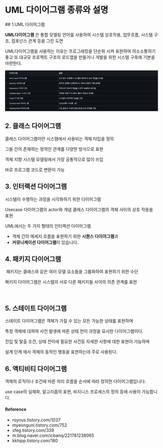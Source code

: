 # UML 다이어그램 종류와 설명

​## 1.UML 다이어그램

**UML다이어그램** 은 통합 모델링 언어를 사용하여 시스템 상호작용, 업무흐름, 시스템 구조, 컴포넌스 관계 등을 그린 도면

UML다이어그램을 사용하는 이유는 프로그래밍을 단순화 시켜 표현하여 의소소통하기 좋고 또 대규모 프로젝트 구조의 로드맵을 만들거나 개발을 위한 시스템 구축에 기본을 마련한다.

![img](/docs/.vuepress/public/images/img-etc/uml.png)


## 2. 클래스 다이어그램

클래스 다이어그램이란 시스템에서 사용되는 객체 타입을 정의

그들 간의 존재하는 정적인 관계를 다양한 방식으로 표현

객체 지향 시스템 모델링에서 가장 공통적으로 많이 쓰임

바로 프로그램 코드로 변환이 가능

## 3. 인터랙션 다이어그램

시스템이 수행하는 과정을 시각화하기 위한 다이어그램

Usecase 다이어그램의 actor와 개념 클래스 다이어그램의 객체 사이의 상호 작용을 표현

UML에서는 두 가지 형태의 인터랙션 다이어그램

- 객체 간의 메세지 흐름을 표현하기 위한 **시퀀스 다이어그램**과 
- **커뮤니케이션 다이어그램**이 있습니다.

## 4. 패키지 다이어그램

​
패키지는 클래스와 같은 여러 모델 요소들을 그룹화하여 표현하기 위한 수단

패키지 다이어그램은 시스템의 서로 다른 패키지들 사이의 의존 관계를 표현

​
## 5. 스테이트 다이어그램


스테이트 다이어그램은 객체가 가질 수 있는 모든 가능한 상태를 표현하며

특정 객체에 대하여 사전 발생에 따른 상태 천이 과정을 묘사한 다이어그램이다.

진입 및 탈출 조건, 상태 전이에 필요한 사건등 자세한 사항에 대한 표현이 가능하며

설계 단계 에서 객체의 동적인 행동을 표현하는데 주로 사용된다.
​

## 6. 액티비티 다이어그램

객체의 로직이나 조건에 따른 처리 흐름을 순서에 따라 정의한 다이어그램입니다.

use case의 실체화, 알고리즘의 표현, 비지니스 프로세스의 정의 등에 사용이 가능합니다.

#### Reference

- roynus.tistory.com/1037 
- myeonguni.tistory.com/752 
- sfeg.tistory.com/339
- m.blog.naver.com/icbanq/221781238065
- kkhipp.tistory.com/180